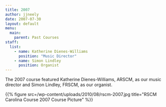 ```yaml
---
title: 2007
author: jjneely
date: 2007-07-30
layout: default
menu:
  main:
    parent: Past Courses
staff:
  list:
    - name: Katherine Dienes-Williams
      position: "Music Director"
    - name: Simon Lindley
      position: Organist
---
```

  The 2007 course featured Katherine Dienes-Williams, ARSCM, as our music director and Simon Lindley, FRSCM, as our organist.

{{% figure src=/wp-content/uploads/2010/08/rscm-2007.jpg title="RSCM Carolina Course 2007 Course Picture" %}}

